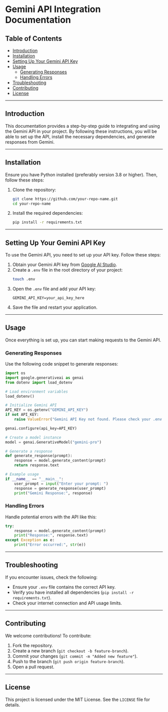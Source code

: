 # Gemini API Integration Documentation

## Table of Contents
- [Introduction](#introduction)
- [Installation](#installation)
- [Setting Up Your Gemini API Key](#setting-up-your-gemini-api-key)
- [Usage](#usage)
  - [Generating Responses](#generating-responses)
  - [Handling Errors](#handling-errors)
- [Troubleshooting](#troubleshooting)
- [Contributing](#contributing)
- [License](#license)

---

## Introduction
This documentation provides a step-by-step guide to integrating and using the Gemini API in your project. By following these instructions, you will be able to set up the API, install the necessary dependencies, and generate responses from Gemini.

---

## Installation
Ensure you have Python installed (preferably version 3.8 or higher). Then, follow these steps:

1. Clone the repository:
   ```bash
   git clone https://github.com/your-repo-name.git
   cd your-repo-name
   ```
2. Install the required dependencies:
   ```bash
   pip install -r requirements.txt
   ```

---

## Setting Up Your Gemini API Key
To use the Gemini API, you need to set up your API key. Follow these steps:

1. Obtain your Gemini API key from [Google AI Studio](https://ai.google.com/studio/gemini).
2. Create a `.env` file in the root directory of your project:
   ```bash
   touch .env
   ```
3. Open the `.env` file and add your API key:
   ```plaintext
   GEMINI_API_KEY=your_api_key_here
   ```
4. Save the file and restart your application.

---

## Usage
Once everything is set up, you can start making requests to the Gemini API.

### Generating Responses
Use the following code snippet to generate responses:

```python
import os
import google.generativeai as genai
from dotenv import load_dotenv

# Load environment variables
load_dotenv()

# Initialize Gemini API
API_KEY = os.getenv("GEMINI_API_KEY")
if not API_KEY:
    raise ValueError("Gemini API Key not found. Please check your .env file.")

genai.configure(api_key=API_KEY)

# Create a model instance
model = genai.GenerativeModel("gemini-pro")

# Generate a response
def generate_response(prompt):
    response = model.generate_content(prompt)
    return response.text

# Example usage
if __name__ == "__main__":
    user_prompt = input("Enter your prompt: ")
    response = generate_response(user_prompt)
    print("Gemini Response:", response)
```

### Handling Errors
Handle potential errors with the API like this:

```python
try:
    response = model.generate_content(prompt)
    print("Response:", response.text)
except Exception as e:
    print("Error occurred:", str(e))
```

---

## Troubleshooting
If you encounter issues, check the following:
- Ensure your `.env` file contains the correct API key.
- Verify you have installed all dependencies (`pip install -r requirements.txt`).
- Check your internet connection and API usage limits.

---

## Contributing
We welcome contributions! To contribute:
1. Fork the repository.
2. Create a new branch (`git checkout -b feature-branch`).
3. Commit your changes (`git commit -m "Added new feature"`).
4. Push to the branch (`git push origin feature-branch`).
5. Open a pull request.

---

## License
This project is licensed under the MIT License. See the `LICENSE` file for details.
